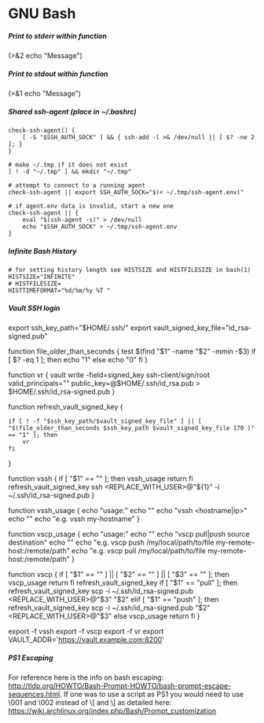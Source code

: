 # GNU Bash

##### Print to stderr within function

(>&2 echo "Message")

##### Print to stdout within function

(>&1 echo "Message")

##### Shared ssh-agent (place in ~/.bashrc)
```
check-ssh-agent() {
    [ -S "$SSH_AUTH_SOCK" ] && { ssh-add -l >& /dev/null || [ $? -ne 2 ]; }
}

# make ~/.tmp if it does not exist
[ ! -d "~/.tmp" ] && mkdir "~/.tmp"

# attempt to connect to a running agent
check-ssh-agent || export SSH_AUTH_SOCK="$(< ~/.tmp/ssh-agent.env)"

# if agent.env data is invalid, start a new one
check-ssh-agent || {
    eval "$(ssh-agent -s)" > /dev/null
    echo "$SSH_AUTH_SOCK" > ~/.tmp/ssh-agent.env
}
```
##### Infinite Bash History
```
# for setting history length see HISTSIZE and HISTFILESIZE in bash(1)
HISTSIZE="INFINITE"
# HISTFILESIZE=
HISTTIMEFORMAT="%d/%m/%y %T "
```

##### Vault SSH login

export ssh_key_path="$HOME/.ssh/"
export vault_signed_key_file="id_rsa-signed.pub"

function file_older_than_seconds {
	test $(find "$1" -name "$2" -mmin -$3)
	if [ $? -eq 1 ]; then
		echo "1"
    else
		echo "0"
	fi
}

function vr {
	vault write -field=signed_key ssh-client/sign/root valid_principals="<REPLACE-ME-WITH-COMMA-SERPERATED-USER-LIST>" public_key=@$HOME/.ssh/id_rsa.pub > $HOME/.ssh/id_rsa-signed.pub
}  

function refresh_vault_signed_key {

	if [ ! -f "$ssh_key_path/$vault_signed_key_file" ] || [ "$(file_older_than_seconds $ssh_key_path $vault_signed_key_file 170 )" == "1" ]; then
		vr
	fi
}
    
function vssh {
  if [ "$1" == "" ]; then
    vssh_usage
    return
  fi
  refresh_vault_signed_key
  ssh <REPLACE_WITH_USER>@"${1}" -i ~/.ssh/id_rsa-signed.pub
}

function vssh_usage {
  echo "usage:"
  echo ""
  echo "vssh <hostname|ip>"
  echo ""
  echo "e.g. vssh my-hostname" 
}

function vscp_usage {
  echo "usage:"
  echo ""
  echo "vscp pull|push source destination"
  echo ""
  echo "e.g. vscp push /my/local/path/to/file my-remote-host:/remote/path" 
  echo "e.g. vscp pull /my/local/path/to/file my-remote-host:/remote/path" 
}

function vscp {
  if [ "$1" == "" ] || [ "$2" == "" ] || [ "$3" == "" ]; then
    vscp_usage
    return
  fi
  refresh_vault_signed_key
  if [ "$1" == "pull" ]; then
    refresh_vault_signed_key
    scp -i ~/.ssh/id_rsa-signed.pub <REPLACE_WITH_USER>@"$3" "$2"
  elif [ "$1" == "push" ]; then
    refresh_vault_signed_key
    scp -i ~/.ssh/id_rsa-signed.pub "$2" <REPLACE_WITH_USER>@"$3"
  else
    vscp_usage
    return
  fi
}

export -f vssh
export -f vscp
export -f vr
export VAULT_ADDR='https://vault.example.com:8200'

##### PS1 Escaping
For reference here is the info on bash escaping: 
http://tldp.org/HOWTO/Bash-Prompt-HOWTO/bash-prompt-escape-sequences.html. 
If one was to use a script as PS1 you would need to use \001 and \002 instead of 
\\[ and \\] as detailed here: https://wiki.archlinux.org/index.php/Bash/Prompt_customization
